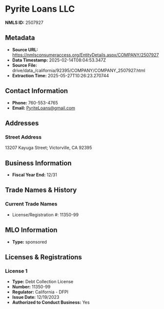 # Pyrite Loans LLC

**NMLS ID:** 2507927

## Metadata
- **Source URL:** https://nmlsconsumeraccess.org/EntityDetails.aspx/COMPANY/2507927
- **Data Timestamp:** 2025-02-14T08:04:53.347Z
- **Source File:** drive/data_/california/92395/COMPANY/COMPANY_2507927.html
- **Extraction Time:** 2025-05-27T10:26:23.270744

## Contact Information
- **Phone:** 760-553-4765
- **Email:** PyriteLoans@gmail.com

## Addresses
### Street Address
13207 Kayuga Street; Victorville, CA 92395

## Business Information
- **Fiscal Year End:** 12/31

## Trade Names & History
### Current Trade Names
- License/Registration #: 11350-99

## MLO Information
- **Type:** sponsored

## Licenses & Registrations

### License 1
- **Type:** Debt Collection License
- **Number:** 11350-99
- **Regulator:** California - DFPI
- **Issue Date:** 12/19/2023
- **Authorized to Conduct Business:** Yes
